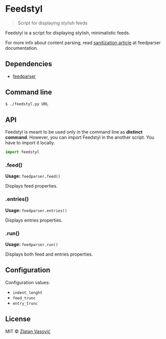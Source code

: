 # Feedstyl

> Script for displaying stylish feeds

Feedstyl is a script for displaying stylish, minimalistic feeds.

For more info about content parsing, read
[sanitization article](http://pythonhosted.org/feedparser/html-sanitization.html)
at feedparser documentation.

## Dependencies

- [feedparser](http://code.google.com/p/feedparser/)

## Command line

```bash
$ ./feedstyl.py URL
```

## API

Feedstyl is meant to be used only in the command line as **distinct command**.
However, you can import Feedstyl in the another script. You have to import it
locally.

```py
import feedstyl
```

### .feed()

**Usage:** `feedparser.feed()`

Displays feed properties.

### .entries()

**Usage:** `feedparser.entries()`

Displays entries properties.

### .run()

**Usage:** `feedparser.run()`

Displays both feed and entries properties.

## Configuration

Configuration values:

- `indent_lenght`
- `feed_trunc`
- `entry_trunc`

## License

MIT &copy; [Zlatan Vasović](https://github.com/ZDroid)
